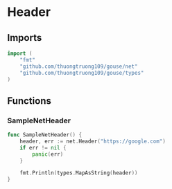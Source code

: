 # Header

## Imports

```go
import (
	"fmt"
	"github.com/thuongtruong109/gouse/net"
	"github.com/thuongtruong109/gouse/types"
)
```
## Functions


### SampleNetHeader

```go
func SampleNetHeader() {
	header, err := net.Header("https://google.com")
	if err != nil {
		panic(err)
	}

	fmt.Println(types.MapAsString(header))
}
```
